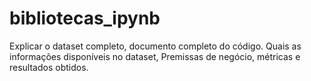 # bibliotecas_ipynb

Explicar o dataset completo, documento completo do código. 
Quais as informações disponíveis no dataset, Premissas de negócio, métricas e resultados obtidos. 
